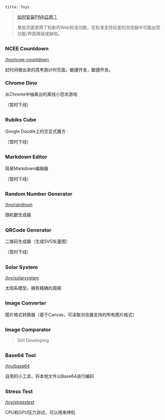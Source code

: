 ```
title: Toys
```

> [如何安装PWA应用？](https://developer.mozilla.org/docs/Web/Progressive_web_apps/Add_to_home_screen)
>
> 某些页面使用了较新的Web标准功能，在标准支持较差的浏览器中可能出现功能/界面降级或缺陷。

<h2></h2>

### NCEE Countdown

[/toy/ncee-countdown](/toy/ncee-countdown)

赶时间做出来的高考倒计时页面。敏捷开发，敏捷开发。

### Chrome Dino

<!-- [/toy/dino](/toy/dino) -->

从Chrome中抽离出的离线小恐龙游戏

（暂时下线）

<h2></h2>

### Rubiks Cube

<!-- [/toy/rubikscube](/toy/rubikscube) -->

Google Doodle上的交互式魔方

（暂时下线）

<h2></h2>

### Markdown Editor

<!-- [/toy/mdeditor](/toy/mdeditor) -->

简易Markdown编辑器

（暂时下线）

<h2></h2>

### Random Number Generator

[/toy/randnum](/toy/randnum)

随机数生成器

<h2></h2>

### QRCode Generator

<!-- [/toy/qrcode](/toy/qrcode) -->

二维码生成器（生成SVG矢量图）

（暂时下线）

<h2></h2>

### Solar System

[/toy/solarsystem](/toy/solarsystem)

太阳系模型，拥有精确的周期

<h2></h2>

### Image Converter

<!-- [/toy/imgconverter](/toy/imgconverter) -->

图片格式转换器（基于Canvas，可读取浏览器支持的所有图片格式）

<h2></h2>

### Image Comparator

> Still Developing

<!-- [/toy/imgcomparator](/toy/imgcomparator) -->

<h2></h2>

### Base64 Tool

[/toy/base64](/toy/base64)

自用的小工具，将本地文件以Base64进行编码

<h2></h2>

### Stress Test

[/toy/stresstest](/toy/stresstest)

CPU和GPU压力测试，可以用来烤机
